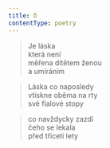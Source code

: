 ```yaml
---
title: δ
contentType: poetry
---
```


> Je láska  
> která není  
> měřena dítětem ženou  
> a umíráním

  

> Láska co naposledy  
> vtiskne oběma na rty  
> své fialové stopy

  

> co navždycky zazdí  
> čeho se lekala  
> před třiceti lety
